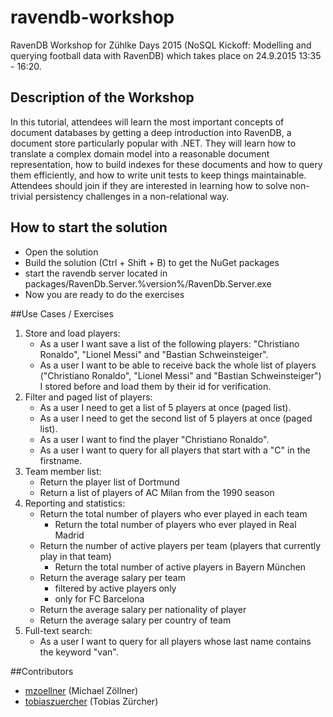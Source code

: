 # ravendb-workshop
RavenDB Workshop for Zühlke Days 2015 (NoSQL Kickoff: Modelling and querying football data with RavenDB) which takes place on 24.9.2015 13:35 - 16:20.

## Description of the Workshop
In this tutorial, attendees will learn the most important concepts of document databases by getting a deep introduction into RavenDB, a document store particularly popular with .NET. They will learn how to translate a complex domain model into a reasonable document representation, how to build indexes for these documents and how to query them efficiently, and how to write unit tests to keep things maintainable. Attendees should join if they are interested in learning how to solve non-trivial persistency challenges in a non-relational way.

## How to start the solution
* Open the solution
* Build the solution (Ctrl + Shift + B) to get the NuGet packages
* start the ravendb server located in packages/RavenDb.Server.%version%/RavenDb.Server.exe
* Now you are ready to do the exercises

##Use Cases / Exercises

1. Store and load players:
	* As a user I want save a list of the following players: "Christiano Ronaldo", "Lionel Messi" and "Bastian Schweinsteiger".
	* As a user I want to be able to receive back the whole list of players ("Christiano Ronaldo", "Lionel Messi" and "Bastian Schweinsteiger") I stored before and load them by their id for verification. 
2. Filter and paged list of players:
	* As a user I need to get a list of 5 players at once (paged list).
	* As a user I need to get the second list of 5 players at once (paged list).
	* As a user I want to find the player "Christiano Ronaldo".
	* As a user I want to query for all players that start with a "C" in the firstname.
3. Team member list:
	* Return the player list of Dortmund
	* Return a list of players of AC Milan from the 1990 season
4. Reporting and statistics:
	* Return the total number of players who ever played in each team
		* Return the total number of players who ever played in Real Madrid
	* Return the number of active players per team (players that currently play in that team)
		* Return the total number of active players in Bayern München
	* Return the average salary per team
		* filtered by active players only
		* only for FC Barcelona
	* Return the average salary per nationality of player
	* Return the average salary per country of team
5. Full-text search:
	* As a user I want to query for all players whose last name contains the keyword "van".

##Contributors
- [mzoellner](https://github.com/mzoellner) (Michael Zöllner)
- [tobiaszuercher](https://github.com/tobiaszuercher) (Tobias Zürcher)
